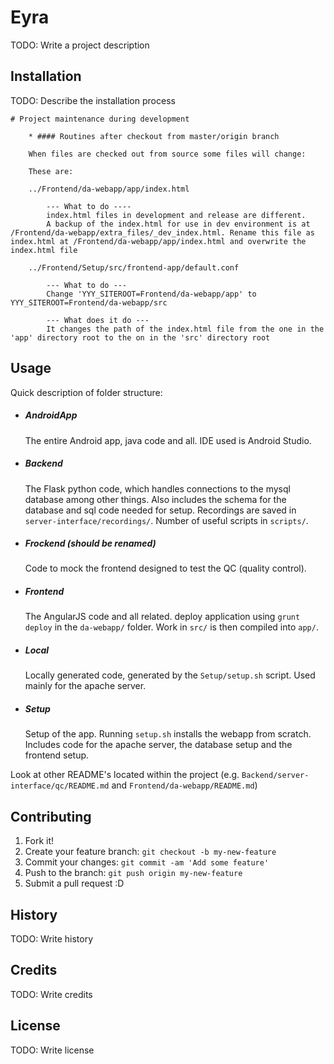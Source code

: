 # Eyra

TODO: Write a project description

## Installation

TODO: Describe the installation process

    # Project maintenance during development

        * #### Routines after checkout from master/origin branch

        When files are checked out from source some files will change:

        These are: 

        ../Frontend/da-webapp/app/index.html

            --- What to do ----
            index.html files in development and release are different. 
            A backup of the index.html for use in dev environment is at /Frontend/da-webapp/extra_files/_dev_index.html. Rename this file as index.html at /Frontend/da-webapp/app/index.html and overwrite the index.html file

        ../Frontend/Setup/src/frontend-app/default.conf

            --- What to do ---
            Change 'YYY_SITEROOT=Frontend/da-webapp/app' to YYY_SITEROOT=Frontend/da-webapp/src

            --- What does it do ---
            It changes the path of the index.html file from the one in the 'app' directory root to the on in the 'src' directory root


        

## Usage

Quick description of folder structure:
* ##### AndroidApp  
  The entire Android app, java code and all. IDE used is Android Studio.
* ##### Backend  
  The Flask python code, which handles connections to the mysql database among other things. Also includes the schema for the database and sql code needed for setup. Recordings are saved in `server-interface/recordings/`. Number of useful scripts in `scripts/`.
* ##### Frockend (should be renamed)  
  Code to mock the frontend designed to test the QC (quality control).
* ##### Frontend  
  The AngularJS code and all related. deploy application using `grunt deploy` in the `da-webapp/` folder. Work in `src/` is then compiled into `app/`.
* ##### Local  
  Locally generated code, generated by the `Setup/setup.sh` script. Used mainly for the apache server.
* ##### Setup  
  Setup of the app. Running `setup.sh` installs the webapp from scratch. Includes code for the apache server, the database setup and the frontend setup.

Look at other README's located within the project (e.g. `Backend/server-interface/qc/README.md` and `Frontend/da-webapp/README.md`)

## Contributing

1. Fork it!
2. Create your feature branch: `git checkout -b my-new-feature`
3. Commit your changes: `git commit -am 'Add some feature'`
4. Push to the branch: `git push origin my-new-feature`
5. Submit a pull request :D

## History

TODO: Write history

## Credits

TODO: Write credits

## License

TODO: Write license